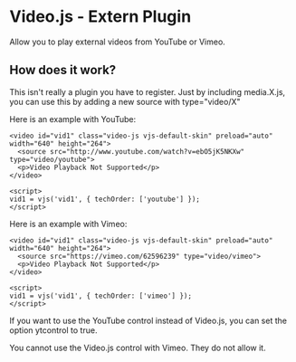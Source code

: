 # Video.js - Extern Plugin
Allow you to play external videos from YouTube or Vimeo.

## How does it work?
This isn't really a plugin you have to register. Just by including media.X.js, you can use this by adding a new source with type="video/X"

Here is an example with YouTube:

	<video id="vid1" class="video-js vjs-default-skin" preload="auto" width="640" height="264">
	  <source src="http://www.youtube.com/watch?v=ebO5jK5NKXw" type="video/youtube">
	  <p>Video Playback Not Supported</p>
	</video>
	
	<script>
	vid1 = vjs('vid1', { techOrder: ['youtube'] });
	</script>

Here is an example with Vimeo:

	<video id="vid1" class="video-js vjs-default-skin" preload="auto" width="640" height="264">
	  <source src="https://vimeo.com/62596239" type="video/vimeo">
	  <p>Video Playback Not Supported</p>
	</video>
	
	<script>
	vid1 = vjs('vid1', { techOrder: ['vimeo'] });
	</script>

If you want to use the YouTube control instead of Video.js, you can set the option ytcontrol to true.

You cannot use the Video.js control with Vimeo. They do not allow it.